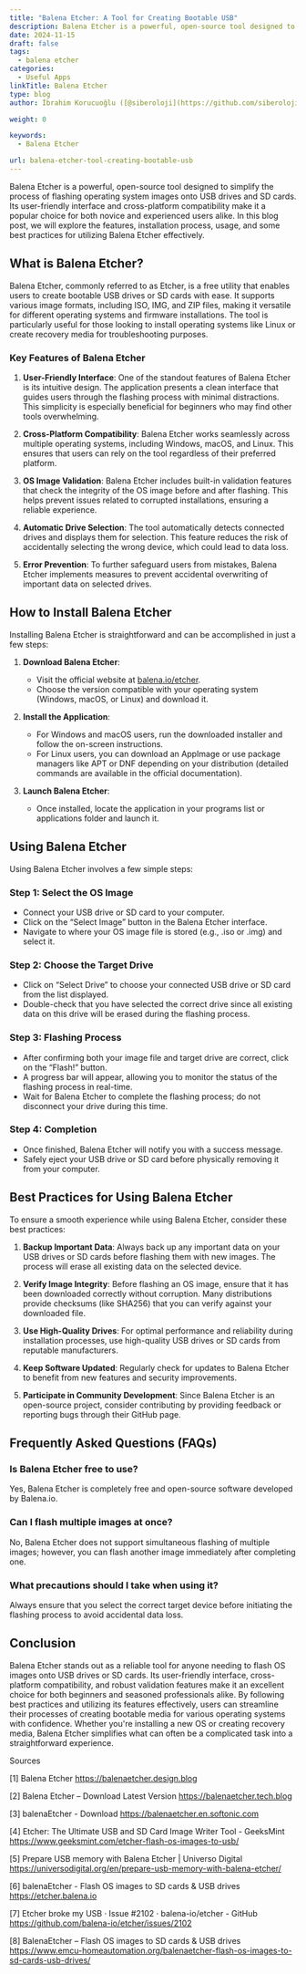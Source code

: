 ```yaml
---
title: "Balena Etcher: A Tool for Creating Bootable USB"
description: Balena Etcher is a powerful, open-source tool designed to simplify the process of flashing operating system images onto USB drives and SD cards.
date: 2024-11-15
draft: false
tags:
  - balena etcher
categories:
  - Useful Apps
linkTitle: Balena Etcher
type: blog
author: İbrahim Korucuoğlu ([@siberoloji](https://github.com/siberoloji))

weight: 0

keywords:
  - Balena Etcher

url: balena-etcher-tool-creating-bootable-usb
---
```

Balena Etcher is a powerful, open-source tool designed to simplify the process of flashing operating system images onto USB drives and SD cards. Its user-friendly interface and cross-platform compatibility make it a popular choice for both novice and experienced users alike. In this blog post, we will explore the features, installation process, usage, and some best practices for utilizing Balena Etcher effectively.

## What is Balena Etcher?

Balena Etcher, commonly referred to as Etcher, is a free utility that enables users to create bootable USB drives or SD cards with ease. It supports various image formats, including ISO, IMG, and ZIP files, making it versatile for different operating systems and firmware installations. The tool is particularly useful for those looking to install operating systems like Linux or create recovery media for troubleshooting purposes.

### Key Features of Balena Etcher

1. **User-Friendly Interface**: One of the standout features of Balena Etcher is its intuitive design. The application presents a clean interface that guides users through the flashing process with minimal distractions. This simplicity is especially beneficial for beginners who may find other tools overwhelming.

2. **Cross-Platform Compatibility**: Balena Etcher works seamlessly across multiple operating systems, including Windows, macOS, and Linux. This ensures that users can rely on the tool regardless of their preferred platform.

3. **OS Image Validation**: Balena Etcher includes built-in validation features that check the integrity of the OS image before and after flashing. This helps prevent issues related to corrupted installations, ensuring a reliable experience.

4. **Automatic Drive Selection**: The tool automatically detects connected drives and displays them for selection. This feature reduces the risk of accidentally selecting the wrong device, which could lead to data loss.

5. **Error Prevention**: To further safeguard users from mistakes, Balena Etcher implements measures to prevent accidental overwriting of important data on selected drives.

## How to Install Balena Etcher

Installing Balena Etcher is straightforward and can be accomplished in just a few steps:

1. **Download Balena Etcher**:
   - Visit the official website at [balena.io/etcher](https://balena.io/etcher).
   - Choose the version compatible with your operating system (Windows, macOS, or Linux) and download it.

2. **Install the Application**:
   - For Windows and macOS users, run the downloaded installer and follow the on-screen instructions.
   - For Linux users, you can download an AppImage or use package managers like APT or DNF depending on your distribution (detailed commands are available in the official documentation).

3. **Launch Balena Etcher**:
   - Once installed, locate the application in your programs list or applications folder and launch it.

## Using Balena Etcher

Using Balena Etcher involves a few simple steps:

### Step 1: Select the OS Image

- Connect your USB drive or SD card to your computer.
- Click on the “Select Image” button in the Balena Etcher interface.
- Navigate to where your OS image file is stored (e.g., .iso or .img) and select it.

### Step 2: Choose the Target Drive

- Click on “Select Drive” to choose your connected USB drive or SD card from the list displayed.
- Double-check that you have selected the correct drive since all existing data on this drive will be erased during the flashing process.

### Step 3: Flashing Process

- After confirming both your image file and target drive are correct, click on the “Flash!” button.
- A progress bar will appear, allowing you to monitor the status of the flashing process in real-time.
- Wait for Balena Etcher to complete the flashing process; do not disconnect your drive during this time.

### Step 4: Completion

- Once finished, Balena Etcher will notify you with a success message.
- Safely eject your USB drive or SD card before physically removing it from your computer.

## Best Practices for Using Balena Etcher

To ensure a smooth experience while using Balena Etcher, consider these best practices:

1. **Backup Important Data**: Always back up any important data on your USB drives or SD cards before flashing them with new images. The process will erase all existing data on the selected device.

2. **Verify Image Integrity**: Before flashing an OS image, ensure that it has been downloaded correctly without corruption. Many distributions provide checksums (like SHA256) that you can verify against your downloaded file.

3. **Use High-Quality Drives**: For optimal performance and reliability during installation processes, use high-quality USB drives or SD cards from reputable manufacturers.

4. **Keep Software Updated**: Regularly check for updates to Balena Etcher to benefit from new features and security improvements.

5. **Participate in Community Development**: Since Balena Etcher is an open-source project, consider contributing by providing feedback or reporting bugs through their GitHub page.

## Frequently Asked Questions (FAQs)

### Is Balena Etcher free to use?

Yes, Balena Etcher is completely free and open-source software developed by Balena.io.

### Can I flash multiple images at once?

No, Balena Etcher does not support simultaneous flashing of multiple images; however, you can flash another image immediately after completing one.

### What precautions should I take when using it?

Always ensure that you select the correct target device before initiating the flashing process to avoid accidental data loss.

## Conclusion

Balena Etcher stands out as a reliable tool for anyone needing to flash OS images onto USB drives or SD cards. Its user-friendly interface, cross-platform compatibility, and robust validation features make it an excellent choice for both beginners and seasoned professionals alike. By following best practices and utilizing its features effectively, users can streamline their processes of creating bootable media for various operating systems with confidence. Whether you're installing a new OS or creating recovery media, Balena Etcher simplifies what can often be a complicated task into a straightforward experience.

Sources

[1] Balena Etcher <https://balenaetcher.design.blog>

[2] Balena Etcher – Download Latest Version <https://balenaetcher.tech.blog>

[3] balenaEtcher - Download <https://balenaetcher.en.softonic.com>

[4] Etcher: The Ultimate USB and SD Card Image Writer Tool - GeeksMint <https://www.geeksmint.com/etcher-flash-os-images-to-usb/>

[5] Prepare USB memory with Balena Etcher | Universo Digital <https://universodigital.org/en/prepare-usb-memory-with-balena-etcher/>

[6] balenaEtcher - Flash OS images to SD cards & USB drives <https://etcher.balena.io>

[7] Etcher broke my USB · Issue #2102 · balena-io/etcher - GitHub <https://github.com/balena-io/etcher/issues/2102>

[8] BalenaEtcher – Flash OS images to SD cards & USB drives <https://www.emcu-homeautomation.org/balenaetcher-flash-os-images-to-sd-cards-usb-drives/>
